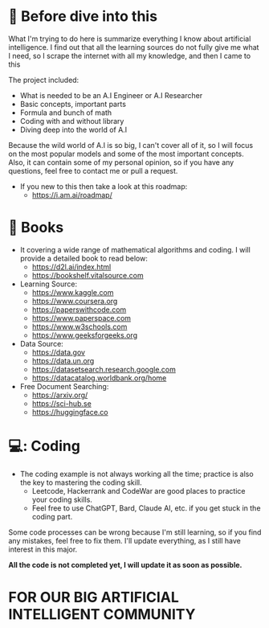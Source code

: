 # 📓 Before dive into this

What I'm trying to do here is summarize everything I know about artificial intelligence. I find out that all the learning sources do not fully give me what I need, so I scrape the internet with all my knowledge, and then I came to this

The project included:
- What is needed to be an A.I Engineer or A.I Researcher
- Basic concepts, important parts
- Formula and bunch of math
- Coding with and without library
- Diving deep into the world of A.I

Because the wild world of A.I is so big, I can't cover all of it, so I will focus on the most popular models and some of the most important concepts. Also, it can contain some of my personal opinion, so if you have any questions, feel free to contact me or pull a request.


- If you new to this then take a look at this roadmap:
    - https://i.am.ai/roadmap/

# 📖 Books
- It covering a wide range of mathematical algorithms and coding. I will provide a detailed book to read below:
    - https://d2l.ai/index.html
    - https://bookshelf.vitalsource.com
- Learning Source:
    - https://www.kaggle.com
    - https://www.coursera.org
    - https://paperswithcode.com
    - https://www.paperspace.com
    - https://www.w3schools.com
    - https://www.geeksforgeeks.org
- Data Source:
    - https://data.gov
    - https://data.un.org
    - https://datasetsearch.research.google.com
    - https://datacatalog.worldbank.org/home
- Free Document Searching:
    - https://arxiv.org/ 
    - https://sci-hub.se
    - https://huggingface.co
      
# 💻: Coding
- The coding example is not always working all the time; practice is also the key to mastering the coding skill. 
    - Leetcode, Hackerrank and CodeWar are good places to practice your coding skills.
    - Feel free to use ChatGPT, Bard, Claude AI, etc. if you get stuck in the coding part.
 
Some code processes can be wrong because I'm still learning, so if you find any mistakes, feel free to fix them. I'll update everything, as I still have interest in this major.

**All the code is not completed yet, I will update it as soon as possible.**

# FOR OUR BIG ARTIFICIAL INTELLIGENT COMMUNITY
